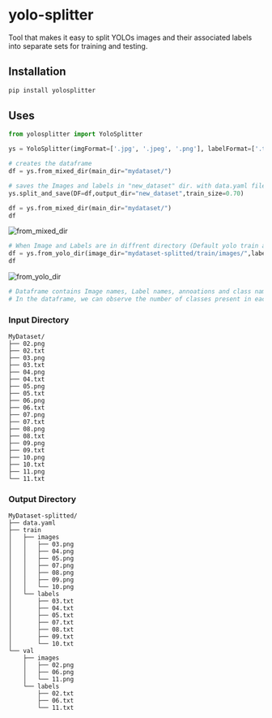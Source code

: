# yolo-splitter
Tool that makes it easy to split YOLOs images and their associated labels into separate sets for training and testing.


## Installation
```bash
pip install yolosplitter
```

## Uses
```python
from yolosplitter import YoloSplitter

ys = YoloSplitter(imgFormat=['.jpg', '.jpeg', '.png'], labelFormat=['.txt'] )

# creates the dataframe
df = ys.from_mixed_dir(main_dir="mydataset/")

# saves the Images and labels in "new_dataset" dir. with data.yaml file.
ys.split_and_save(DF=df,output_dir="new_dataset",train_size=0.70)

```
```python
df = ys.from_mixed_dir(main_dir="mydataset/")
df
```
![from_mixed_dir](https://github.com/sandeshkharat87/yolo-splitter/assets/47347413/93347b2a-c245-4509-ab15-ae169f3680b3)

```python
# When Image and Labels are in diffrent directory (Default yolo train and val directories)
df = ys.from_yolo_dir(image_dir="mydataset-splitted/train/images/",label_dir="mydataset-splitted/train/labels/")
df
```
![from_yolo_dir](https://github.com/sandeshkharat87/yolo-splitter/assets/47347413/f9c4f03a-0287-4537-8dad-c662e78d7a55)





```python
# Dataframe contains Image names, Label names, annoations and class names.
# In the dataframe, we can observe the number of classes present in each image. 
```


### Input Directory
```
MyDataset/
├── 02.png
├── 02.txt
├── 03.png
├── 03.txt
├── 04.png
├── 04.txt
├── 05.png
├── 05.txt
├── 06.png
├── 06.txt
├── 07.png
├── 07.txt
├── 08.png
├── 08.txt
├── 09.png
├── 09.txt
├── 10.png
├── 10.txt
├── 11.png
└── 11.txt
```

### Output Directory
```
MyDataset-splitted/
├── data.yaml
├── train
│   ├── images
│   │   ├── 03.png
│   │   ├── 04.png
│   │   ├── 05.png
│   │   ├── 07.png
│   │   ├── 08.png
│   │   ├── 09.png
│   │   └── 10.png
│   └── labels
│       ├── 03.txt
│       ├── 04.txt
│       ├── 05.txt
│       ├── 07.txt
│       ├── 08.txt
│       ├── 09.txt
│       └── 10.txt
└── val
    ├── images
    │   ├── 02.png
    │   ├── 06.png
    │   └── 11.png
    └── labels
        ├── 02.txt
        ├── 06.txt
        └── 11.txt
```
